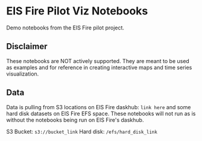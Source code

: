 # EIS Fire Pilot Viz Notebooks

Demo notebooks from the EIS Fire pilot project.


## Disclaimer
These notebooks are NOT actively supported. They are meant to be used as examples and for reference in creating interactive maps and time series visualization.

## Data
Data is pulling from S3 locations on EIS Fire daskhub: `link here` and some hard disk datasets on EIS Fire EFS space. These notebooks will not run as is without the notebooks being run on EIS Fire's daskhub.

S3 Bucket: `s3://bucket_link`
Hard disk: `/efs/hard_disk_link`


